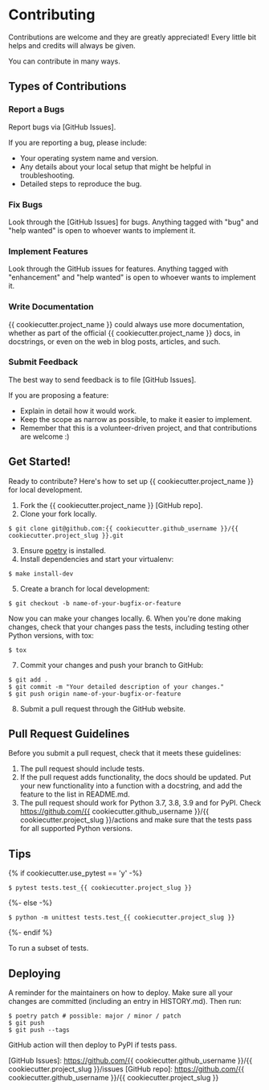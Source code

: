 # Contributing

Contributions are welcome and they are greatly appreciated! Every little bit
helps and credits will always be given.

You can contribute in many ways.

## Types of Contributions

### Report a Bugs

Report bugs via [GitHub Issues].

If you are reporting a bug, please include:

* Your operating system name and version.
* Any details about your local setup that might be helpful in troubleshooting.
* Detailed steps to reproduce the bug.

### Fix Bugs

Look through the [GitHub Issues] for bugs. Anything tagged with "bug" and "help
wanted" is open to whoever wants to implement it.

### Implement Features

Look through the GitHub issues for features. Anything tagged with "enhancement"
and "help wanted" is open to whoever wants to implement it.

### Write Documentation

{{ cookiecutter.project_name }} could always use more documentation, whether as part of the
official {{ cookiecutter.project_name }} docs, in docstrings, or even on the web in blog posts,
articles, and such.

### Submit Feedback

The best way to send feedback is to file [GitHub Issues].

If you are proposing a feature:

* Explain in detail how it would work.
* Keep the scope as narrow as possible, to make it easier to implement.
* Remember that this is a volunteer-driven project, and that contributions
  are welcome :)

## Get Started!

Ready to contribute? Here's how to set up {{ cookiecutter.project_name }} for local development.

1. Fork the {{ cookiecutter.project_name }} [GitHub repo].
2. Clone your fork locally.
  ```console
  $ git clone git@github.com:{{ cookiecutter.github_username }}/{{ cookiecutter.project_slug }}.git
  ```
3. Ensure [poetry](https://python-poetry.org/docs/) is installed.
4. Install dependencies and start your virtualenv:
  ```console
  $ make install-dev
  ```
5. Create a branch for local development:
  ```console
  $ git checkout -b name-of-your-bugfix-or-feature
  ```
  Now you can make your changes locally.
6. When you're done making changes, check that your changes pass the
   tests, including testing other Python versions, with tox:
  ```console
  $ tox
  ```
7. Commit your changes and push your branch to GitHub:
  ```console
  $ git add .
  $ git commit -m "Your detailed description of your changes."
  $ git push origin name-of-your-bugfix-or-feature
  ```
8. Submit a pull request through the GitHub website.

## Pull Request Guidelines

Before you submit a pull request, check that it meets these guidelines:

1. The pull request should include tests.
2. If the pull request adds functionality, the docs should be updated. Put
   your new functionality into a function with a docstring, and add the
   feature to the list in README.md.
3. The pull request should work for Python 3.7, 3.8, 3.9 and for PyPI. Check
   https://github.com/{{ cookiecutter.github_username }}/{{ cookiecutter.project_slug }}/actions
   and make sure that the tests pass for all supported Python versions.

## Tips

{% if cookiecutter.use_pytest == 'y' -%}
```console
$ pytest tests.test_{{ cookiecutter.project_slug }}
```
{%- else -%}
```console
$ python -m unittest tests.test_{{ cookiecutter.project_slug }}
```
{%- endif %}

To run a subset of tests.

## Deploying

A reminder for the maintainers on how to deploy.
Make sure all your changes are committed (including an entry in HISTORY.md).
Then run:

```console
$ poetry patch # possible: major / minor / patch
$ git push
$ git push --tags
```

GitHub action will then deploy to PyPI if tests pass.

[GitHub Issues]: https://github.com/{{ cookiecutter.github_username }}/{{ cookiecutter.project_slug }}/issues
[GitHub repo]: https://github.com/{{ cookiecutter.github_username }}/{{ cookiecutter.project_slug }}
